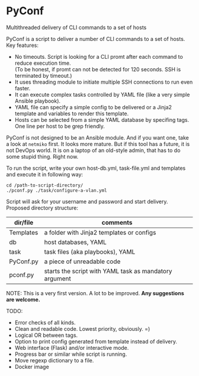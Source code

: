 # PyConf
Multithreaded delivery of CLI commands to a set of hosts

PyConf is a script to deliver a number of CLI commands to a set of hosts.
Key features:
- No timeouts. Script is looking for a CLI promt after each command to reduce execution time.  
 (To be honest, if promt can not be detected for 120 seconds. SSH is terminated by timeout.)
- It uses threading module to initiate multiple SSH connections to run even faster.
- It can execute complex tasks controlled by YAML file (like a very simple Ansible playbook).
- YAML file can specify a simple config to be delivered or a Jinja2 template and variables to render this template.
- Hosts can be selected from a simple YAML database by specifing tags. One line per host to be grep friendly.

PyConf is not designed to be an Ansible module. And if you want one, take a look at `netmiko` first. It looks more mature.
But if this tool has a future, it is not DevOps world. It is on a laptop of an old-style admin, that has to do some stupid thing. Right now.

To run the script, write your own host-db.yml, task-file.yml and templates and execute it in following way:
```text
cd /path-to-script-directory/
./pconf.py ./task/configure-a-vlan.yml
```
Script will ask for your username and password and start delivery.  
Proposed directory structure:

| dir/file  | comments                                               |
| --------- | -------------------------------------------------------|
| Templates | a folder with Jinja2 templates or configs              |
| db        | host databases, YAML                                   |
| task      | task files (aka playbooks), YAML                       |
| PyConf.py | a piece of unreadable code                             |
| pconf.py  | starts the script with YAML task as mandatory argument |

NOTE: This is a very first version. A lot to be improved. **Any suggestions are welcome.**

TODO:
- Error checks of all kinds.
- Clean and readable code. Lowest priority, obviously. =)
- Logical OR between tags.
- Option to print config generated from template instead of delivery.
- Web interface (Flask) and/or interactive mode.
- Progress bar or similar while script is running.
- Move regexp dictionary to a file.
- Docker image

